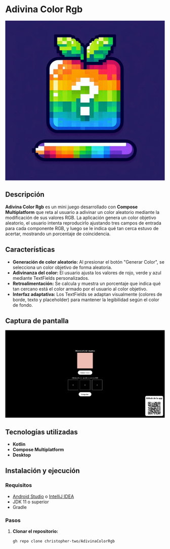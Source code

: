 # Adivina Color Rgb

![Icono de la aplicación](Designer.jpeg)

## Descripción

**Adivina Color Rgb** es un mini juego desarrollado con **Compose Multiplatform** que reta al usuario a
adivinar un color aleatorio mediante la modificación de sus valores RGB. La aplicación genera un
color objetivo aleatorio, el usuario intenta reproducirlo ajustando tres campos de entrada para cada
componente RGB, y luego se le indica qué tan cerca estuvo de acertar, mostrando un porcentaje de
coincidencia.

## Características

- **Generación de color aleatorio:** Al presionar el botón "Generar Color", se selecciona un color
  objetivo de forma aleatoria.
- **Adivinanza del color:** El usuario ajusta los valores de rojo, verde y azul mediante TextFields
  personalizados.
- **Retroalimentación:** Se calcula y muestra un porcentaje que indica qué tan cercano está el color
  armado por el usuario al color objetivo.
- **Interfaz adaptativa:** Los TextFields se adaptan visualmente (colores de borde, texto y
  placeholder) para mantener la legibilidad según el color de fondo.

## Captura de pantalla

![Captura de pantalla de la aplicación](img.png)

## Tecnologías utilizadas

- **Kotlin**
- **Compose Multiplatform**
- **Desktop**

## Instalación y ejecución

### Requisitos

- [Android Studio](https://developer.android.com/studio)
  o [IntelliJ IDEA](https://www.jetbrains.com/idea/)
- JDK 11 o superior
- Gradle

### Pasos

1. **Clonar el repositorio:**

   ```bash
   gh repo clone christopher-two/AdivinaColorRgb
